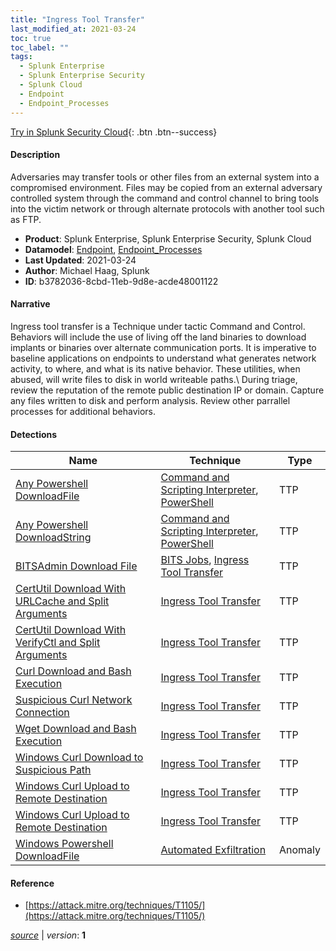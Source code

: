 ```yaml
---
title: "Ingress Tool Transfer"
last_modified_at: 2021-03-24
toc: true
toc_label: ""
tags:
  - Splunk Enterprise
  - Splunk Enterprise Security
  - Splunk Cloud
  - Endpoint
  - Endpoint_Processes
---
```


[Try in Splunk Security Cloud](https://www.splunk.com/en_us/cyber-security.html){: .btn .btn--success}

#### Description

Adversaries may transfer tools or other files from an external system into a compromised environment. Files may be copied from an external adversary controlled system through the command and control channel to bring tools into the victim network or through alternate protocols with another tool such as FTP.

- **Product**: Splunk Enterprise, Splunk Enterprise Security, Splunk Cloud
- **Datamodel**: [Endpoint](https://docs.splunk.com/Documentation/CIM/latest/User/Endpoint), [Endpoint_Processes](https://docs.splunk.com/Documentation/CIM/latest/User/EndpointProcesses)
- **Last Updated**: 2021-03-24
- **Author**: Michael Haag, Splunk
- **ID**: b3782036-8cbd-11eb-9d8e-acde48001122

#### Narrative

Ingress tool transfer is a Technique under tactic Command and Control. Behaviors will include the use of living off the land binaries to download implants or binaries over alternate communication ports. It is imperative to baseline applications on endpoints to understand what generates network activity, to where, and what is its native behavior. These utilities, when abused, will write files to disk in world writeable paths.\ During triage, review the reputation of the remote public destination IP or domain. Capture any files written to disk and perform analysis. Review other parrallel processes for additional behaviors.

#### Detections

| Name        | Technique   | Type         |
| ----------- | ----------- |--------------|
| [Any Powershell DownloadFile](/endpoint/any_powershell_downloadfile/) | [Command and Scripting Interpreter](/tags/#command-and-scripting-interpreter), [PowerShell](/tags/#powershell) | TTP |
| [Any Powershell DownloadString](/endpoint/any_powershell_downloadstring/) | [Command and Scripting Interpreter](/tags/#command-and-scripting-interpreter), [PowerShell](/tags/#powershell) | TTP |
| [BITSAdmin Download File](/endpoint/bitsadmin_download_file/) | [BITS Jobs](/tags/#bits-jobs), [Ingress Tool Transfer](/tags/#ingress-tool-transfer) | TTP |
| [CertUtil Download With URLCache and Split Arguments](/endpoint/certutil_download_with_urlcache_and_split_arguments/) | [Ingress Tool Transfer](/tags/#ingress-tool-transfer) | TTP |
| [CertUtil Download With VerifyCtl and Split Arguments](/endpoint/certutil_download_with_verifyctl_and_split_arguments/) | [Ingress Tool Transfer](/tags/#ingress-tool-transfer) | TTP |
| [Curl Download and Bash Execution](/endpoint/curl_download_and_bash_execution/) | [Ingress Tool Transfer](/tags/#ingress-tool-transfer) | TTP |
| [Suspicious Curl Network Connection](/endpoint/suspicious_curl_network_connection/) | [Ingress Tool Transfer](/tags/#ingress-tool-transfer) | TTP |
| [Wget Download and Bash Execution](/endpoint/wget_download_and_bash_execution/) | [Ingress Tool Transfer](/tags/#ingress-tool-transfer) | TTP |
| [Windows Curl Download to Suspicious Path](/endpoint/windows_curl_download_to_suspicious_path/) | [Ingress Tool Transfer](/tags/#ingress-tool-transfer) | TTP |
| [Windows Curl Upload to Remote Destination](/endpoint/windows_curl_upload_to_remote_destination/) | [Ingress Tool Transfer](/tags/#ingress-tool-transfer) | TTP |
| [Windows Curl Upload to Remote Destination](/endpoint/windows_curl_upload_to_remote_destination/) | [Ingress Tool Transfer](/tags/#ingress-tool-transfer) | TTP |
| [Windows Powershell DownloadFile](/endpoint/windows_powershell_downloadfile/) | [Automated Exfiltration](/tags/#automated-exfiltration) | Anomaly |

#### Reference

* [https://attack.mitre.org/techniques/T1105/](https://attack.mitre.org/techniques/T1105/)



[*source*](https://github.com/splunk/security_content/tree/develop/stories/ingress_tool_transfer.yml) \| *version*: **1**